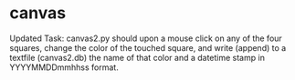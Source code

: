 # canvas

Updated Task: canvas2.py should upon a mouse click on any of the four squares, change the color of the touched square, 
and write (append) to a textfile (canvas2.db) the name of that color and a datetime stamp in YYYYMMDDmmhhss format.
